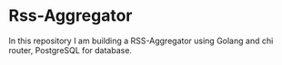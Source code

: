 # Rss-Aggregator
In this repository I am building a RSS-Aggregator using Golang and chi router, PostgreSQL for database.
